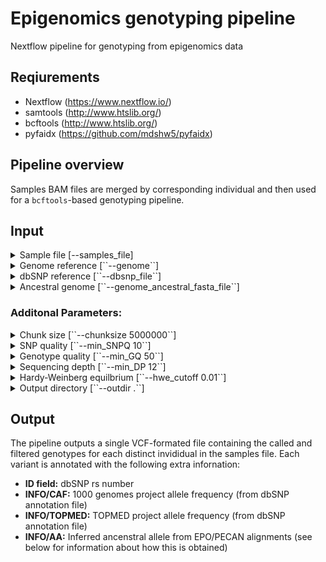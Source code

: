 # Epigenomics genotyping pipeline

Nextflow pipeline for genotyping from epigenomics data

## Reqiurements
- Nextflow (https://www.nextflow.io/)
- samtools (http://www.htslib.org/)
- bcftools (http://www.htslib.org/)
- pyfaidx (https://github.com/mdshw5/pyfaidx)

## Pipeline overview

Samples BAM files are merged by corresponding individual and then used for a ``bcftools``-based genotyping pipeline.

## Input

<details><summary>Sample file [--samples_file]</summary>
<p></p>
<p>
A tab-delimited file containing information about each sample. The file must contain a header and the following columns (other columns are permitted and ignored):

- **library_id**: Unique identifier for the each sample/dataset
- **indiv**: Individual identifier for each sample; many samples can refer to one individual
- **bamfile**: Absolute path the BAM-formated file
</p>
</details>

<details><summary>Genome reference [``--genome``]</summary>
<p></p>
<p></p>
</details>

<details><summary>dbSNP reference [``--dbsnp_file``]</summary>
<p></p>
<p></p>
</details>

<details><summary>Ancestral genome [``--genome_ancestral_fasta_file``]</summary>
<p></p>
<p></p>
</details>



### Additonal Parameters:
<details><summary>Chunk size [``--chunksize 5000000``]</summary>
<p></p>
<p></p>
</details>

<details><summary>SNP quality [``--min_SNPQ 10``]</summary>
<p></p>
<p></p>
</details>

<details><summary>Genotype quality [``--min_GQ 50``]</summary>
<p></p>
<p></p>
</details>

<details><summary>Sequencing depth [``--min_DP 12``]</summary>
<p></p>
<p></p>
</details>

<details><summary>Hardy-Weinberg equilbrium [``--hwe_cutoff 0.01``]</summary>
<p></p>
<p></p>
</details>

<details><summary>Output directory [``--outdir .``]</summary>
<p></p>
<p></p>
</details>


## Output

The pipeline outputs a single VCF-formated file containing the called and filtered genotypes for each distinct invididual in the samples file. Each variant is annotated with the following extra infornation:

- **ID field:** dbSNP rs number
- **INFO/CAF:** 1000 genomes project allele frequency (from dbSNP annotation file)
- **INFO/TOPMED:** TOPMED project allele frequency (from dbSNP annotation file)
- **INFO/AA:** Inferred ancenstral allele from EPO/PECAN alignments (see below for information about how this is obtained)


